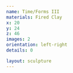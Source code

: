 ```yaml
---
name: Time/Forms III
materials: Fired Clay
x: 20
y: 24
z: 46
images: 2
orientation: left-right
details: 0

layout: sculpture
---
```

